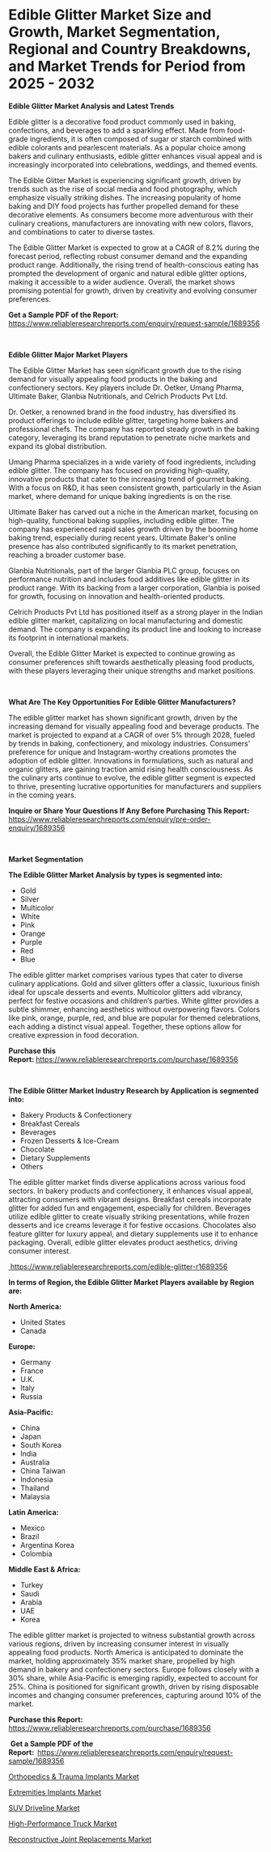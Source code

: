 <p><h1>Edible Glitter Market Size and Growth, Market Segmentation, Regional and Country Breakdowns, and Market Trends for Period from 2025 -  2032</h1></p><p><strong>Edible Glitter Market Analysis and Latest Trends</strong></p>
<p><p>Edible glitter is a decorative food product commonly used in baking, confections, and beverages to add a sparkling effect. Made from food-grade ingredients, it is often composed of sugar or starch combined with edible colorants and pearlescent materials. As a popular choice among bakers and culinary enthusiasts, edible glitter enhances visual appeal and is increasingly incorporated into celebrations, weddings, and themed events.</p><p>The Edible Glitter Market is experiencing significant growth, driven by trends such as the rise of social media and food photography, which emphasize visually striking dishes. The increasing popularity of home baking and DIY food projects has further propelled demand for these decorative elements. As consumers become more adventurous with their culinary creations, manufacturers are innovating with new colors, flavors, and combinations to cater to diverse tastes.</p><p>The Edible Glitter Market is expected to grow at a CAGR of 8.2% during the forecast period, reflecting robust consumer demand and the expanding product range. Additionally, the rising trend of health-conscious eating has prompted the development of organic and natural edible glitter options, making it accessible to a wider audience. Overall, the market shows promising potential for growth, driven by creativity and evolving consumer preferences.</p></p>
<p><strong>Get a Sample PDF of the Report:&nbsp;</strong> <a href="https://www.reliableresearchreports.com/enquiry/request-sample/1689356?utm_campaign=1581&utm_medium=2&utm_source=Github&utm_content=ia&utm_term=06012025&utm_id=edible-glitter">https://www.reliableresearchreports.com/enquiry/request-sample/1689356</a></p>
<p>&nbsp;</p>
<p><strong>Edible Glitter Major Market Players</strong></p>
<p><p>The Edible Glitter Market has seen significant growth due to the rising demand for visually appealing food products in the baking and confectionery sectors. Key players include Dr. Oetker, Umang Pharma, Ultimate Baker, Glanbia Nutritionals, and Celrich Products Pvt Ltd.</p><p>Dr. Oetker, a renowned brand in the food industry, has diversified its product offerings to include edible glitter, targeting home bakers and professional chefs. The company has reported steady growth in the baking category, leveraging its brand reputation to penetrate niche markets and expand its global distribution.</p><p>Umang Pharma specializes in a wide variety of food ingredients, including edible glitter. The company has focused on providing high-quality, innovative products that cater to the increasing trend of gourmet baking. With a focus on R&D, it has seen consistent growth, particularly in the Asian market, where demand for unique baking ingredients is on the rise.</p><p>Ultimate Baker has carved out a niche in the American market, focusing on high-quality, functional baking supplies, including edible glitter. The company has experienced rapid sales growth driven by the booming home baking trend, especially during recent years. Ultimate Baker's online presence has also contributed significantly to its market penetration, reaching a broader customer base.</p><p>Glanbia Nutritionals, part of the larger Glanbia PLC group, focuses on performance nutrition and includes food additives like edible glitter in its product range. With its backing from a larger corporation, Glanbia is poised for growth, focusing on innovation and health-oriented products.</p><p>Celrich Products Pvt Ltd has positioned itself as a strong player in the Indian edible glitter market, capitalizing on local manufacturing and domestic demand. The company is expanding its product line and looking to increase its footprint in international markets.</p><p>Overall, the Edible Glitter Market is expected to continue growing as consumer preferences shift towards aesthetically pleasing food products, with these players leveraging their unique strengths and market positions.</p></p>
<p>&nbsp;</p>
<p><strong>What Are The Key Opportunities For Edible Glitter Manufacturers?</strong></p>
<p><p>The edible glitter market has shown significant growth, driven by the increasing demand for visually appealing food and beverage products. The market is projected to expand at a CAGR of over 5% through 2028, fueled by trends in baking, confectionery, and mixology industries. Consumers' preference for unique and Instagram-worthy creations promotes the adoption of edible glitter. Innovations in formulations, such as natural and organic glitters, are gaining traction amid rising health consciousness. As the culinary arts continue to evolve, the edible glitter segment is expected to thrive, presenting lucrative opportunities for manufacturers and suppliers in the coming years.</p></p>
<p><strong>Inquire or Share Your Questions If Any Before Purchasing This Report:</strong> <a href="https://www.reliableresearchreports.com/enquiry/pre-order-enquiry/1689356?utm_campaign=1581&utm_medium=2&utm_source=Github&utm_content=ia&utm_term=06012025&utm_id=edible-glitter">https://www.reliableresearchreports.com/enquiry/pre-order-enquiry/1689356</a></p>
<p>&nbsp;</p>
<p><strong>Market Segmentation</strong></p>
<p><strong>The Edible Glitter Market Analysis by types is segmented into:</strong></p>
<p><ul><li>Gold</li><li>Silver</li><li>Multicolor</li><li>White</li><li>Pink</li><li>Orange</li><li>Purple</li><li>Red</li><li>Blue</li></ul></p>
<p><p>The edible glitter market comprises various types that cater to diverse culinary applications. Gold and silver glitters offer a classic, luxurious finish ideal for upscale desserts and events. Multicolor glitters add vibrancy, perfect for festive occasions and children’s parties. White glitter provides a subtle shimmer, enhancing aesthetics without overpowering flavors. Colors like pink, orange, purple, red, and blue are popular for themed celebrations, each adding a distinct visual appeal. Together, these options allow for creative expression in food decoration.</p></p>
<p><strong>Purchase this Report:&nbsp;</strong><a href="https://www.reliableresearchreports.com/purchase/1689356?utm_campaign=1581&utm_medium=2&utm_source=Github&utm_content=ia&utm_term=06012025&utm_id=edible-glitter">https://www.reliableresearchreports.com/purchase/1689356</a></p>
<p>&nbsp;</p>
<p><strong>The Edible Glitter Market Industry Research by Application is segmented into:</strong></p>
<p><ul><li>Bakery Products & Confectionery</li><li>Breakfast Cereals</li><li>Beverages</li><li>Frozen Desserts & Ice-Cream</li><li>Chocolate</li><li>Dietary Supplements</li><li>Others</li></ul></p>
<p><p>The edible glitter market finds diverse applications across various food sectors. In bakery products and confectionery, it enhances visual appeal, attracting consumers with vibrant designs. Breakfast cereals incorporate glitter for added fun and engagement, especially for children. Beverages utilize edible glitter to create visually striking presentations, while frozen desserts and ice creams leverage it for festive occasions. Chocolates also feature glitter for luxury appeal, and dietary supplements use it to enhance packaging. Overall, edible glitter elevates product aesthetics, driving consumer interest.</p></p>
<p><a href="https://www.reliableresearchreports.com/edible-glitter-r1689356?utm_campaign=1581&utm_medium=2&utm_source=Github&utm_content=ia&utm_term=06012025&utm_id=edible-glitter">&nbsp;https://www.reliableresearchreports.com/edible-glitter-r1689356</a></p>
<p><strong>In terms of Region, the Edible Glitter Market Players available by Region are:</strong></p>
<p>
    <p> <strong> North America: </strong>
        <ul>
            <li>United States</li>
            <li>Canada</li>
        </ul>
        </p> 
    <p> <strong> Europe: </strong>
        <ul>
            <li>Germany</li>
            <li>France</li>
            <li>U.K.</li>
            <li>Italy</li>
            <li>Russia</li>
        </ul>
        </p> 
    <p> <strong> Asia-Pacific: </strong>
        <ul>
            <li>China</li>
            <li>Japan</li>
            <li>South Korea</li>
            <li>India</li>
            <li>Australia</li>
            <li>China Taiwan</li>
            <li>Indonesia</li>
            <li>Thailand</li>
            <li>Malaysia</li>
        </ul>
        </p> 
    <p> <strong> Latin America: </strong>
        <ul>
            <li>Mexico</li>
            <li>Brazil</li>
            <li>Argentina Korea</li>
            <li>Colombia</li>
        </ul>
        </p> 
    <p> <strong> Middle East & Africa: </strong>
        <ul>
            <li>Turkey</li>
            <li>Saudi</li>
            <li>Arabia</li>
            <li>UAE</li>
            <li>Korea</li>
        </ul>
    </p>
    </p>
<p><p>The edible glitter market is projected to witness substantial growth across various regions, driven by increasing consumer interest in visually appealing food products. North America is anticipated to dominate the market, holding approximately 35% market share, propelled by high demand in bakery and confectionery sectors. Europe follows closely with a 30% share, while Asia-Pacific is emerging rapidly, expected to account for 25%. China is positioned for significant growth, driven by rising disposable incomes and changing consumer preferences, capturing around 10% of the market.</p></p>
<p><strong>Purchase this Report: </strong><a href="https://www.reliableresearchreports.com/purchase/1689356?utm_campaign=1581&utm_medium=2&utm_source=Github&utm_content=ia&utm_term=06012025&utm_id=edible-glitter">https://www.reliableresearchreports.com/purchase/1689356</a></p>
<p>&nbsp;<strong>Get a Sample PDF of the Report:&nbsp;&nbsp;</strong><a href="https://www.reliableresearchreports.com/enquiry/request-sample/1689356?utm_campaign=1581&utm_medium=2&utm_source=Github&utm_content=ia&utm_term=06012025&utm_id=edible-glitter">https://www.reliableresearchreports.com/enquiry/request-sample/1689356</a></p>
<p><strong></strong></p>
<p><p><a href="https://www.linkedin.com/pulse/orthopedics-trauma-implants-market-report-marketanalysis-zl8qc?utm_campaign=1581&utm_medium=2&utm_source=Github&utm_content=ia&utm_term=06012025&utm_id=edible-glitter">Orthopedics & Trauma Implants Market</a></p><p><a href="https://www.linkedin.com/pulse/comprehensive-extremities-implants-report-industry-analysis-zm8hc?utm_campaign=1581&utm_medium=2&utm_source=Github&utm_content=ia&utm_term=06012025&utm_id=edible-glitter">Extremities Implants Market</a></p><p><a href="https://www.linkedin.com/pulse/providing-industry-analysis-andforecasts-between-2025-2032-o35yc?utm_campaign=1581&utm_medium=2&utm_source=Github&utm_content=ia&utm_term=06012025&utm_id=edible-glitter">SUV Driveline Market</a></p><p><a href="https://www.linkedin.com/pulse/high-performance-truck-market-trends-growth-drivers-demand-supply-y5tbc?utm_campaign=1581&utm_medium=2&utm_source=Github&utm_content=ia&utm_term=06012025&utm_id=edible-glitter">High-Performance Truck Market</a></p><p><a href="https://www.linkedin.com/pulse/reconstructive-joint-replacements-market-growth-outlook-didwc?utm_campaign=1581&utm_medium=2&utm_source=Github&utm_content=ia&utm_term=06012025&utm_id=edible-glitter">Reconstructive Joint Replacements Market</a></p></p>
